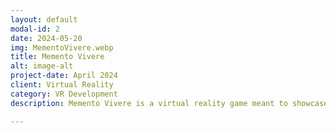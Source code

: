 ```yaml
---
layout: default
modal-id: 2
date: 2024-05-20
img: MementoVivere.webp
title: Memento Vivere
alt: image-alt
project-date: April 2024
client: Virtual Reality
category: VR Development
description: Memento Vivere is a virtual reality game meant to showcase the diversity of mechanics in such an environment while protecting the user from various negative effects commonly associated with virtual reality and video games. <br><br> Developed for my Bachelor's Degree in Romania. Tested on different subjects using a modified version of the Sickness Simulator Questionnaire.<br><br>It was developed for Meta (Oculus) Quest 2 using Unity engine.<br><a href="https://github.com/raresmac/Teme-IMR2023">Github Repo</a>

---
```

